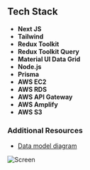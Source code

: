 ## Tech Stack

- **Next JS**
- **Tailwind**
- **Redux Toolkit**
- **Redux Toolkit Query**
- **Material UI Data Grid**
- **Node.js**
- **Prisma**
- **AWS EC2**
- **AWS RDS**
- **AWS API Gateway**
- **AWS Amplify**
- **AWS S3**

### Additional Resources

- [Data model diagram](https://drawsql.app/teams/team-3023/diagrams/56-inventorymanagement)
  
![Screen](https://live.staticflickr.com/65535/54068641061_bf730af06d_o.png)

